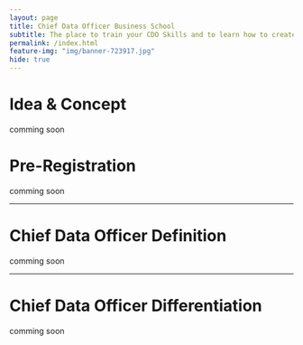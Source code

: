 ```yaml
---
layout: page
title: Chief Data Officer Business School
subtitle: The place to train your CDO Skills and to learn how to create data-driven business value for your company and to exchange with CDOs.
permalink: /index.html
feature-img: "img/banner-723917.jpg"
hide: true
---
```


# Idea & Concept
comming soon

# Pre-Registration
comming soon


---

# Chief Data Officer Definition
comming soon

---

# Chief Data Officer Differentiation
comming soon